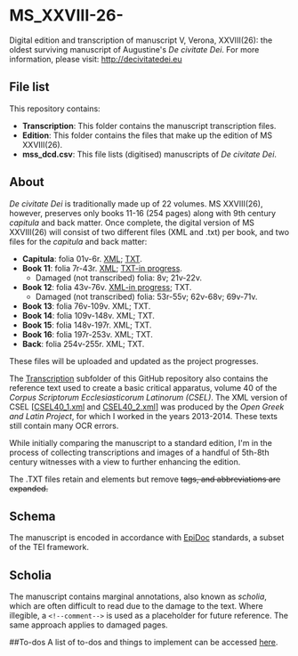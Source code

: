 MS_XXVIII-26-
=============

Digital edition and transcription of manuscript V, Verona, XXVIII(26): the oldest surviving manuscript of Augustine's _De civitate Dei_.
For more information, please visit: http://decivitatedei.eu 

## File list
This repository contains:

* **Transcription**: This folder contains the manuscript transcription files.
* **Edition**: This folder contains the files that make up the edition of MS XXVIII(26).
* **mss_dcd.csv**: This file lists (digitised) manuscripts of _De civitate Dei_. 

## About
_De civitate Dei_ is traditionally made up of 22 volumes. MS XXVIII(26), however, preserves only books 11-16 (254 pages) along with 9th century _capitula_ and back matter. Once complete, the digital version of MS XXVIII(26) will consist of two different files (XML and .txt) per book, and two files for the _capitula_ and back matter:

* **Capitula**: folia 01v-6r. [XML](https://github.com/gfranzini/MS_XXVIII-26-/blob/master/Transcription/Fol_01v-06r.xml); [TXT](https://github.com/gfranzini/MS_XXVIII-26-/blob/master/Transcription/Fol_01v-06r.txt).
* **Book 11**: folia 7r-43r. [XML](https://github.com/gfranzini/MS_XXVIII-26-/blob/master/Transcription/Fol_07r-43r.xml); [TXT-in progress](https://github.com/gfranzini/MS_XXVIII-26-/blob/master/Transcription/Book_11_plain.xml).
  * Damaged (not transcribed) folia: 8v; 21v-22v.
* **Book 12**: folia 43v-76v. [XML-in progress](https://github.com/gfranzini/MS_XXVIII-26-/blob/master/Transcription/Fol_43v-76v.xml); TXT.
  * Damaged (not transcribed) folia: 53r-55v; 62v-68v; 69v-71v.
* **Book 13**: folia 76v-109v. XML; TXT.
* **Book 14**: folia 109v-148v. XML; TXT.
* **Book 15**: folia 148v-197r. XML; TXT.
* **Book 16**: folia 197r-253v. XML; TXT.
* **Back**: folia 254v-255r. XML; TXT.

These files will be uploaded and updated as the project progresses.

The [Transcription](https://github.com/gfranzini/MS_XXVIII-26-/tree/master/Transcription) subfolder of this GitHub repository also contains the reference text used to create a basic critical apparatus, volume 40 of the _Corpus Scriptorum Ecclesiasticorum Latinorum (CSEL)_. The XML version of CSEL [[CSEL40_1.xml](https://github.com/OpenGreekAndLatin/csel-dev/tree/master/CSEL40_1) and [CSEL40_2.xml](https://github.com/OpenGreekAndLatin/csel-dev/blob/master/CSEL40_2.xml)] was produced by the _Open Greek and Latin Project_, for which I worked in the years 2013-2014. These texts still contain many OCR errors.

While initially comparing the manuscript to a standard edition, I'm in the process of collecting transcriptions and images of a handful of 5th-8th century witnesses with a view to further enhancing the edition.

The .TXT files retain <add> and <sic> elements but remove <del> tags, and abbreviations are expanded.

## Schema
The manuscript is encoded in accordance with [EpiDoc](http://sourceforge.net/p/epidoc/wiki/Home/) standards, a subset of the TEI framework.  

## Scholia
The manuscript contains marginal annotations, also known as _scholia_, which are often difficult to read due to the damage to the text. Where illegible, a `<!--comment-->` is used as a placeholder for future reference. The same approach applies to damaged pages.

##To-dos
A list of to-dos and things to implement can be accessed [here](https://github.com/gfranzini/MS_XXVIII-26-/issues).

